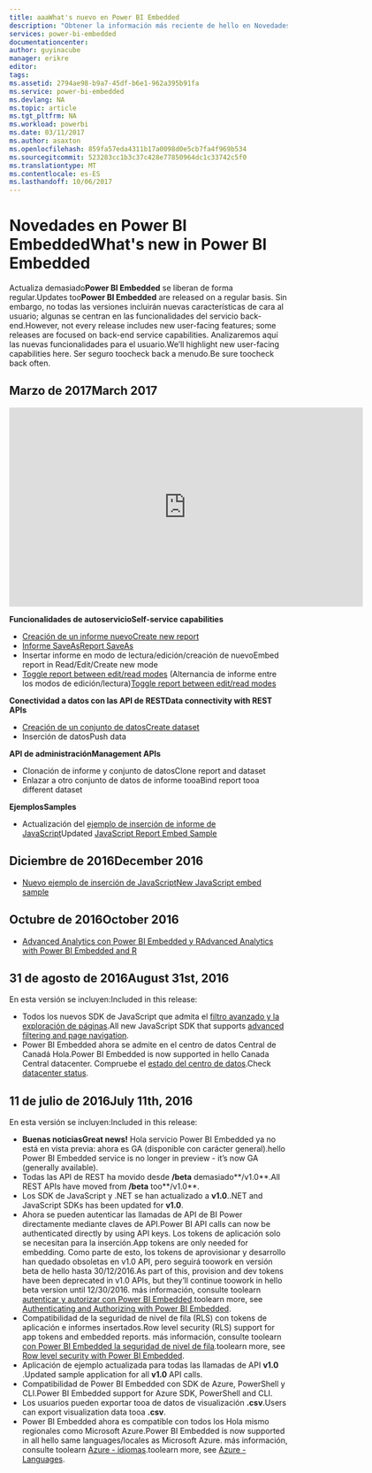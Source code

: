 ```yaml
---
title: aaaWhat's nuevo en Power BI Embedded
description: "Obtener la información más reciente de hello en Novedades de Power BI Embedded"
services: power-bi-embedded
documentationcenter: 
author: guyinacube
manager: erikre
editor: 
tags: 
ms.assetid: 2794ae98-b9a7-45df-b6e1-962a395b91fa
ms.service: power-bi-embedded
ms.devlang: NA
ms.topic: article
ms.tgt_pltfrm: NA
ms.workload: powerbi
ms.date: 03/11/2017
ms.author: asaxton
ms.openlocfilehash: 859fa57eda4311b17a0098d0e5cb7fa4f969b534
ms.sourcegitcommit: 523283cc1b3c37c428e77850964dc1c33742c5f0
ms.translationtype: MT
ms.contentlocale: es-ES
ms.lasthandoff: 10/06/2017
---
```

# <a name="whats-new-in-power-bi-embedded"></a><span data-ttu-id="c642e-103">Novedades en Power BI Embedded</span><span class="sxs-lookup"><span data-stu-id="c642e-103">What's new in Power BI Embedded</span></span>

<span data-ttu-id="c642e-104">Actualiza demasiado**Power BI Embedded** se liberan de forma regular.</span><span class="sxs-lookup"><span data-stu-id="c642e-104">Updates too**Power BI Embedded** are released on a regular basis.</span></span> <span data-ttu-id="c642e-105">Sin embargo, no todas las versiones incluirán nuevas características de cara al usuario; algunas se centran en las funcionalidades del servicio back-end.</span><span class="sxs-lookup"><span data-stu-id="c642e-105">However, not every release includes new user-facing features; some releases are focused on back-end service capabilities.</span></span> <span data-ttu-id="c642e-106">Analizaremos aquí las nuevas funcionalidades para el usuario.</span><span class="sxs-lookup"><span data-stu-id="c642e-106">We’ll highlight new user-facing capabilities here.</span></span> <span data-ttu-id="c642e-107">Ser seguro toocheck back a menudo.</span><span class="sxs-lookup"><span data-stu-id="c642e-107">Be sure toocheck back often.</span></span>

## <a name="march-2017"></a><span data-ttu-id="c642e-108">Marzo de 2017</span><span class="sxs-lookup"><span data-stu-id="c642e-108">March 2017</span></span>

<iframe width="640" height="360" src="https://www.youtube.com/embed/ibuN4DzCl5c?showinfo=0" frameborder="0" allowfullscreen></iframe>

<span data-ttu-id="c642e-109">**Funcionalidades de autoservicio**</span><span class="sxs-lookup"><span data-stu-id="c642e-109">**Self-service capabilities**</span></span>

* [<span data-ttu-id="c642e-110">Creación de un informe nuevo</span><span class="sxs-lookup"><span data-stu-id="c642e-110">Create new report</span></span>](power-bi-embedded-create-report-from-dataset.md)
* [<span data-ttu-id="c642e-111">Informe SaveAs</span><span class="sxs-lookup"><span data-stu-id="c642e-111">Report SaveAs</span></span>](power-bi-embedded-save-reports.md)
* <span data-ttu-id="c642e-112">Insertar informe en modo de lectura/edición/creación de nuevo</span><span class="sxs-lookup"><span data-stu-id="c642e-112">Embed report in Read/Edit/Create new mode</span></span> 
* <span data-ttu-id="c642e-113">[Toggle report between edit/read modes](power-bi-embedded-toggle-mode.md) (Alternancia de informe entre los modos de edición/lectura)</span><span class="sxs-lookup"><span data-stu-id="c642e-113">[Toggle report between edit/read modes](power-bi-embedded-toggle-mode.md)</span></span>

<span data-ttu-id="c642e-114">**Conectividad a datos con las API de REST**</span><span class="sxs-lookup"><span data-stu-id="c642e-114">**Data connectivity with REST APIs**</span></span>

* [<span data-ttu-id="c642e-115">Creación de un conjunto de datos</span><span class="sxs-lookup"><span data-stu-id="c642e-115">Create dataset</span></span>](https://msdn.microsoft.com/library/azure/mt778875.aspx)
* <span data-ttu-id="c642e-116">Inserción de datos</span><span class="sxs-lookup"><span data-stu-id="c642e-116">Push data</span></span> 

<span data-ttu-id="c642e-117">**API de administración**</span><span class="sxs-lookup"><span data-stu-id="c642e-117">**Management APIs**</span></span>

* <span data-ttu-id="c642e-118">Clonación de informe y conjunto de datos</span><span class="sxs-lookup"><span data-stu-id="c642e-118">Clone report and dataset</span></span>
* <span data-ttu-id="c642e-119">Enlazar a otro conjunto de datos de informe tooa</span><span class="sxs-lookup"><span data-stu-id="c642e-119">Bind report tooa different dataset</span></span>

<span data-ttu-id="c642e-120">**Ejemplos**</span><span class="sxs-lookup"><span data-stu-id="c642e-120">**Samples**</span></span>

* <span data-ttu-id="c642e-121">Actualización del [ejemplo de inserción de informe de JavaScript](https://microsoft.github.io/PowerBI-JavaScript/demo)</span><span class="sxs-lookup"><span data-stu-id="c642e-121">Updated [JavaScript Report Embed Sample](https://microsoft.github.io/PowerBI-JavaScript/demo)</span></span>

## <a name="december-2016"></a><span data-ttu-id="c642e-122">Diciembre de 2016</span><span class="sxs-lookup"><span data-stu-id="c642e-122">December 2016</span></span>

* [<span data-ttu-id="c642e-123">Nuevo ejemplo de inserción de JavaScript</span><span class="sxs-lookup"><span data-stu-id="c642e-123">New JavaScript embed sample</span></span>](https://microsoft.github.io/PowerBI-JavaScript/demo/)

## <a name="october-2016"></a><span data-ttu-id="c642e-124">Octubre de 2016</span><span class="sxs-lookup"><span data-stu-id="c642e-124">October 2016</span></span>

* [<span data-ttu-id="c642e-125">Advanced Analytics con Power BI Embedded y R</span><span class="sxs-lookup"><span data-stu-id="c642e-125">Advanced Analytics with Power BI Embedded and R</span></span>](https://powerbi.microsoft.com/blog/r-in-pbie/)

## <a name="august-31st-2016"></a><span data-ttu-id="c642e-126">31 de agosto de 2016</span><span class="sxs-lookup"><span data-stu-id="c642e-126">August 31st, 2016</span></span>
<span data-ttu-id="c642e-127">En esta versión se incluyen:</span><span class="sxs-lookup"><span data-stu-id="c642e-127">Included in this release:</span></span>

* <span data-ttu-id="c642e-128">Todos los nuevos SDK de JavaScript que admita el [filtro avanzado y la exploración de páginas](power-bi-embedded-interact-with-reports.md).</span><span class="sxs-lookup"><span data-stu-id="c642e-128">All new JavaScript SDK that supports [advanced filtering and page navigation](power-bi-embedded-interact-with-reports.md).</span></span>
* <span data-ttu-id="c642e-129">Power BI Embedded ahora se admite en el centro de datos Central de Canadá Hola.</span><span class="sxs-lookup"><span data-stu-id="c642e-129">Power BI Embedded is now supported in hello Canada Central datacenter.</span></span> <span data-ttu-id="c642e-130">Compruebe el [estado del centro de datos](https://azure.microsoft.com/status/).</span><span class="sxs-lookup"><span data-stu-id="c642e-130">Check [datacenter status](https://azure.microsoft.com/status/).</span></span>

## <a name="july-11th-2016"></a><span data-ttu-id="c642e-131">11 de julio de 2016</span><span class="sxs-lookup"><span data-stu-id="c642e-131">July 11th, 2016</span></span>
<span data-ttu-id="c642e-132">En esta versión se incluyen:</span><span class="sxs-lookup"><span data-stu-id="c642e-132">Included in this release:</span></span>

* <span data-ttu-id="c642e-133">**Buenas noticias**</span><span class="sxs-lookup"><span data-stu-id="c642e-133">**Great news!**</span></span> <span data-ttu-id="c642e-134">Hola servicio Power BI Embedded ya no está en vista previa: ahora es GA (disponible con carácter general).</span><span class="sxs-lookup"><span data-stu-id="c642e-134">hello Power BI Embedded service is no longer in preview - it’s now GA (generally available).</span></span>  
* <span data-ttu-id="c642e-135">Todas las API de REST ha movido desde **/beta** demasiado**/v1.0**.</span><span class="sxs-lookup"><span data-stu-id="c642e-135">All REST APIs have moved from **/beta** too**/v1.0**.</span></span>
* <span data-ttu-id="c642e-136">Los SDK de JavaScript y .NET se han actualizado a **v1.0**.</span><span class="sxs-lookup"><span data-stu-id="c642e-136">.NET and JavaScript SDKs has been updated for **v1.0**.</span></span>
* <span data-ttu-id="c642e-137">Ahora se pueden autenticar las llamadas de API de BI Power directamente mediante claves de API.</span><span class="sxs-lookup"><span data-stu-id="c642e-137">Power BI API calls can now be authenticated directly by using API keys.</span></span> <span data-ttu-id="c642e-138">Los tokens de aplicación solo se necesitan para la inserción.</span><span class="sxs-lookup"><span data-stu-id="c642e-138">App tokens are only needed for embedding.</span></span> <span data-ttu-id="c642e-139">Como parte de esto, los tokens de aprovisionar y desarrollo han quedado obsoletas en v1.0 API, pero seguirá toowork en versión beta de hello hasta 30/12/2016.</span><span class="sxs-lookup"><span data-stu-id="c642e-139">As part of this, provision and dev tokens have been deprecated in v1.0 APIs, but they’ll continue toowork in hello beta version until 12/30/2016.</span></span> <span data-ttu-id="c642e-140">más información, consulte toolearn [autenticar y autorizar con Power BI Embedded](power-bi-embedded-app-token-flow.md).</span><span class="sxs-lookup"><span data-stu-id="c642e-140">toolearn more, see [Authenticating and Authorizing with Power BI Embedded](power-bi-embedded-app-token-flow.md).</span></span>
* <span data-ttu-id="c642e-141">Compatibilidad de la seguridad de nivel de fila (RLS) con tokens de aplicación e informes insertados.</span><span class="sxs-lookup"><span data-stu-id="c642e-141">Row level security (RLS) support for app tokens and embedded reports.</span></span> <span data-ttu-id="c642e-142">más información, consulte toolearn [con Power BI Embedded la seguridad de nivel de fila](power-bi-embedded-rls.md).</span><span class="sxs-lookup"><span data-stu-id="c642e-142">toolearn more, see [Row level security with Power BI Embedded](power-bi-embedded-rls.md).</span></span>
* <span data-ttu-id="c642e-143">Aplicación de ejemplo actualizada para todas las llamadas de API **v1.0** .</span><span class="sxs-lookup"><span data-stu-id="c642e-143">Updated sample application for all **v1.0** API calls.</span></span>
* <span data-ttu-id="c642e-144">Compatibilidad de Power BI Embedded con SDK de Azure, PowerShell y CLI.</span><span class="sxs-lookup"><span data-stu-id="c642e-144">Power BI Embedded support for Azure SDK, PowerShell and CLI.</span></span>
* <span data-ttu-id="c642e-145">Los usuarios pueden exportar tooa de datos de visualización **.csv**.</span><span class="sxs-lookup"><span data-stu-id="c642e-145">Users can export visualization data tooa **.csv**.</span></span>
* <span data-ttu-id="c642e-146">Power BI Embedded ahora es compatible con todos los Hola mismo regionales como Microsoft Azure.</span><span class="sxs-lookup"><span data-stu-id="c642e-146">Power BI Embedded is now supported in all hello same languages/locales as Microsoft Azure.</span></span> <span data-ttu-id="c642e-147">más información, consulte toolearn [Azure - idiomas](http://social.technet.microsoft.com/wiki/contents/articles/4234.windows-azure-extent-of-localization.aspx).</span><span class="sxs-lookup"><span data-stu-id="c642e-147">toolearn more, see  [Azure - Languages](http://social.technet.microsoft.com/wiki/contents/articles/4234.windows-azure-extent-of-localization.aspx).</span></span>

